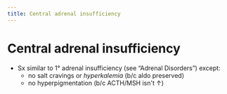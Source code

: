 ```yaml
---
title: Central adrenal insufficiency
---
```


# Central adrenal insufficiency

- Sx similar to 1° adrenal insufficiency (see “Adrenal Disorders”) except:
  - no salt cravings or _hyperkalemia_ (b/c aldo preserved)
  - no hyperpigmentation (b/c ACTH/MSH isn't ↑)
